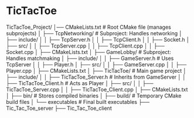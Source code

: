 # TicTacToe
TicTacToe_Project/
│── CMakeLists.txt  # Root CMake file (manages subprojects)
│
├── TcpNetworking/   # Subproject: Handles networking
│   ├── include/
│   │   ├── TcpServer.h
│   │   ├── TcpClient.h
│   │   ├── Socket.h
│   ├── src/
│   │   ├── TcpServer.cpp
│   │   ├── TcpClient.cpp
│   │   ├── Socket.cpp
│   ├── CMakeLists.txt
│
├── GameLobby/       # Subproject: Handles matchmaking
│   ├── include/
│   │   ├── GameServer.h   # Uses TcpServer
│   │   ├── Player.h
│   ├── src/
│   │   ├── GameServer.cpp
│   │   ├── Player.cpp
│   ├── CMakeLists.txt
│
├── TicTacToe/       # Main game project
│   ├── include/
│   │   ├── TicTacToe_Server.h  # Inherits from GameServer
│   │   ├── TicTacToe_Client.h  # Acts as Player
│   ├── src/
│   │   ├── TicTacToe_Server.cpp
│   │   ├── TicTacToe_Client.cpp
│   ├── CMakeLists.txt
│
├── bin/             # Stores compiled binaries
│
├── build/           # Temporary CMake build files
│
└── executables      # Final built executables
    ├── Tic_Tac_Toe_server
    ├── Tic_Tac_Toe_client
